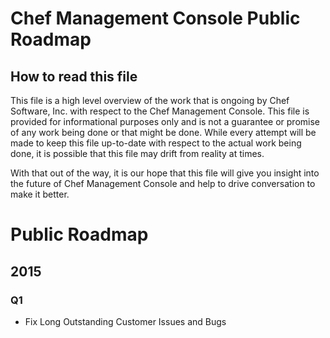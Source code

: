 # Chef Management Console Public Roadmap

## How to read this file

This file is a high level overview of the work that is ongoing by Chef Software, Inc. with respect to the Chef Management Console. This file is provided for informational purposes only and is not a guarantee or promise of any work being done or that might be done. While every attempt will be made to keep this file up-to-date with respect to the actual work being done, it is possible that this file may drift from reality at times.

With that out of the way, it is our hope that this file will give you insight into the future of Chef Management Console and help to drive conversation to make it better.

# Public Roadmap

## 2015

### Q1

* Fix Long Outstanding Customer Issues and Bugs

